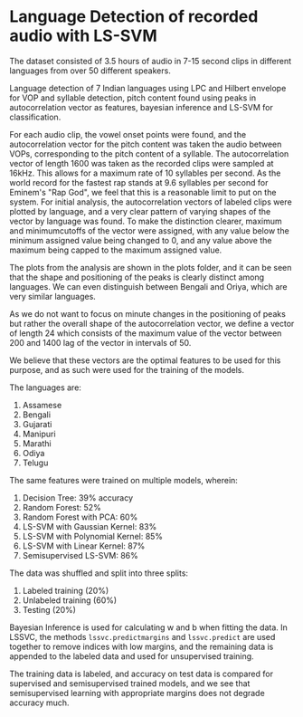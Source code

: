 # Language Detection of recorded audio with LS-SVM

The dataset consisted of 3.5 hours of audio in 7-15 second clips in different languages from over 50 different speakers.

Language detection of 7 Indian languages using LPC and Hilbert envelope for VOP and syllable detection, pitch content found using peaks in autocorrelation vector as features, bayesian inference and LS-SVM for classification.

For each audio clip, the vowel onset points were found, and the autocorrelation vector for the pitch content was taken the audio between VOPs, corresponding to the pitch content of a syllable. The autocorrelation vector of length 1600 was taken as the recorded clips were sampled at 16kHz. This allows for a maximum rate of 10 syllables per second. As the world record for the fastest rap stands at 9.6 syllables per second for Eminem's "Rap God", we feel that this is a reasonable limit to put on the system. For initial analysis, the autocorrelation vectors of labeled clips were plotted by language, and a very clear pattern of varying shapes of the vector by language was found. To make the distinction clearer, maximum and minimumcutoffs of the vector were assigned, with any value below the minimum assigned value being changed to 0, and any value above the maximum being capped to the maximum assigned value. 

The plots from the analysis are shown in the plots folder, and it can be seen that the shape and positioning of the peaks is clearly distinct among languages. We can even distinguish between Bengali and Oriya, which are very similar languages. 

As we do not want to focus on minute changes in the positioning of peaks but rather the overall shape of the autocorrelation vector, we define a vector of length 24 which consists of the maximum value of the vector between 200 and 1400 lag of the vector in intervals of 50. 

We believe that these vectors are the optimal features to be used for this purpose, and as such were used for the training of the models.

The languages are:
1. Assamese
2. Bengali
3. Gujarati
4. Manipuri
5. Marathi
6. Odiya
7. Telugu

The same features were trained on multiple models, wherein:

1. Decision Tree: 39% accuracy
2. Random Forest: 52%
3. Random Forest with PCA: 60%
4. LS-SVM with Gaussian Kernel: 83%
5. LS-SVM with Polynomial Kernel: 85%
6. LS-SVM with Linear Kernel: 87%
7. Semisupervised LS-SVM: 86%

The data was shuffled and split into three splits:
1. Labeled training (20%)
2. Unlabeled training (60%)
3. Testing (20%)

Bayesian Inference is used for calculating w and b when fitting the data. In LSSVC, the methods `lssvc.predictmargins` and `lssvc.predict` are used together to remove indices with low margins, and the remaining data is appended to the labeled data and used for unsupervised training. 

The training data is labeled, and accuracy on test data is compared for supervised and semisupervised trained models, and we see that semisupervised learning with appropriate margins does not degrade accuracy much.
